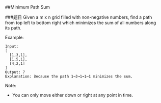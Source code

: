 ##Minimum Path Sum

###题目
Given a m x n grid filled with non-negative numbers, 
find a path from top left to bottom right which minimizes the sum of all numbers along its path.

Example:
```
Input:
[
  [1,3,1],
  [1,5,1],
  [4,2,1]
]
Output: 7
Explanation: Because the path 1→3→1→1→1 minimizes the sum.
```

Note: 
* You can only move either down or right at any point in time.